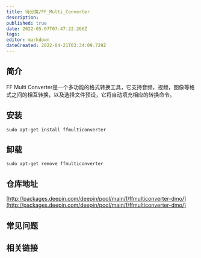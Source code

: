 ```yaml
---
title: 待分类/FF_Multi_Converter
description: 
published: true
date: 2022-05-07T07:47:22.266Z
tags: 
editor: markdown
dateCreated: 2022-04-21T03:34:09.729Z
---
```


## 简介

FF Multi Converter是一个多功能的格式转换工具，它支持音频，视频，图像等格式之间的相互转换，以及选择文件预设，它将自动填充相应的转换命令。

## 安装

`sudo apt-get install ffmulticonverter`

## 卸载

`sudo apt-get remove ffmulticonverter`

## 仓库地址

[http://packages.deepin.com/deepin/pool/main/f/ffmulticonverter-dmo/](http://packages.deepin.com/deepin/pool/main/f/ffmulticonverter-dmo/)


## 常见问题


## 相关链接
